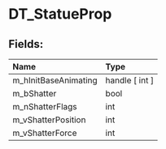 # DT_StatueProp

## Fields:

| Name | Type |
| :--- | :--- |
| m_hInitBaseAnimating | handle [ int ] |
| m_bShatter | bool |
| m_nShatterFlags | int |
| m_vShatterPosition | int |
| m_vShatterForce | int |
